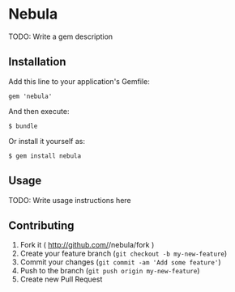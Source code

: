 # Nebula

TODO: Write a gem description

## Installation

Add this line to your application's Gemfile:

    gem 'nebula'

And then execute:

    $ bundle

Or install it yourself as:

    $ gem install nebula

## Usage

TODO: Write usage instructions here

## Contributing

1. Fork it ( http://github.com/<my-github-username>/nebula/fork )
2. Create your feature branch (`git checkout -b my-new-feature`)
3. Commit your changes (`git commit -am 'Add some feature'`)
4. Push to the branch (`git push origin my-new-feature`)
5. Create new Pull Request
